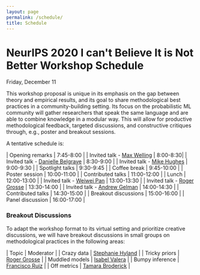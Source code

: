 ```yaml
---
layout: page
permalink: /schedule/
title: Schedule
---
```


# NeurIPS 2020 I can't Believe It is Not Better Workshop Schedule
Friday, December 11
<!-- Times are listed in Eastern Daylight Time -->

This workshop proposal is unique in its emphasis on the gap between theory and empirical results, and its goal to share methodological best practices in a community-building setting. Its focus on the probabilistic ML community will gather researchers that speak the same language and are able to combine knowledge in a modular way. This will allow for productive methodological feedback, targeted discussions, and constructive critiques through, e.g., poster and breakout sessions.

A tentative schedule is:

| Opening remarks                    | 7:45-8:00 |
| Invited talk - [Max Welling](https://staff.fnwi.uva.nl/m.welling/)         | 8:00-8:30|
| Invited talk - [Danielle Belgrave](https://www.microsoft.com/en-us/research/people/dabelgra/)    | 8:30-9:00 |
| Invited talk - [Mike Hughes](https://www.michaelchughes.com/)         | 9:00-9:30 |
| Spotlight talks                       | 9:30-9:45 |
| Coffee break                          | 9:45-10:00 |
| Poster session                          | 10:00-11:00 |
| Contributed talks                          | 11:00-12:00 |
| Lunch                          | 12:00-13:00 |
| Invited talk - [Weiwei Pan](https://iacs.seas.harvard.edu/people/weiwei-pan) | 13:00-13:30 |
| Invited talk - [Roger Grosse](https://www.cs.toronto.edu/~rgrosse/) | 13:30-14:00 |
| Invited talk - [Andrew Gelman](http://www.stat.columbia.edu/~gelman/) | 14:00-14:30 |
| Contributed talks                          | 14:30-15:00 |
| Breakout discussions                          | 15:00-16:00 |
| Panel discussion                          | 16:00-17:00 |


### Breakout Discussions

To adapt the workshop format to its virtual setting and prioritize creative discussions, we will have breakout discussions in small groups on methodological practices in the following areas:


| Topic         | Moderator |
| Crazy data        | [Stephanie Hyland](https://sthy.land/pages/bio.html) |
| Tricky priors         | [Roger Grosse](http://www.cs.toronto.edu/~rgrosse/) |
| Muddled models      | [Isabel Valera](https://ivaleram.github.io/) |
| Bumpy inference  | [Francisco Ruiz](https://franrruiz.github.io/)  |
| Off metrics | [Tamara Broderick](https://people.csail.mit.edu/tbroderick/) |
